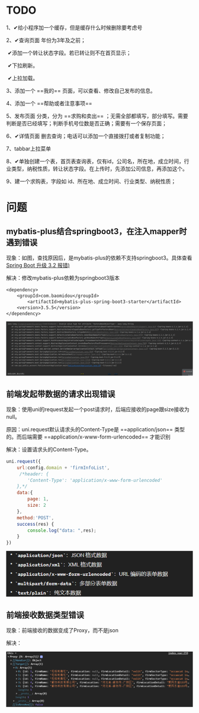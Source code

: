 # TODO

1、✔给小程序加一个缓存，但是缓存什么时候删除要考虑号

2、✔查询页面 年份为3年及之前；

​		✔添加一个转让状态字段。若已转让则不在首页显示；

​		✔下拉刷新。

​		✔上拉加载。

3、添加一个 ==我的== 页面，可以查看、修改自己发布的信息。

4、添加一个 ==帮助或者注意事项== 

5、发布页面 分类，分为 ==求购和卖出== ；无需全部都填写，部分填写。需要判断是否已经填写；判断手机号位数是否正确；需要有一个保存页面；

6、✔详情页面 删去查询；电话可以添加一个直接拨打或者复制功能；

7、tabbar上拉菜单

8、✔单独创建一个表，首页表查询表，仅有id，公司名，所在地，成立时间，行业类型，纳税性质，转让状态字段。在上传时，先添加公司信息，再添加这个。

9、建一个求购表，字段如 id、所在地、成立时间、行业类型、纳税性质；



# 问题

## mybatis-plus结合springboot3，在注入mapper时遇到错误

现象：如图，查找原因后，是mybatis-plus的依赖不支持springboot3。具体查看 [Spring Boot 升级 3.2 报错) ](https://developer.aliyun.com/article/1395691) 

解决：修改mybatis-plus依赖为springboot3版本

```
<dependency>
    <groupId>com.baomidou</groupId>
    	<artifactId>mybatis-plus-spring-boot3-starter</artifactId>
    <version>3.5.5</version>
</dependency>
```

![image-20240319143038330](./assets/image-20240319143038330.png)



## 前端发起带数据的请求出现错误

现象：使用uni的request发起一个post请求时，后端应接收的page跟size接收为null。

原因：uni.request默认请求头的Content-Type是 ==application/json== 类型的。而后端需要 ==application/x-www-form-urlencoded== 才能识别

解决：设置请求头的Content-Type。

```js
uni.request({
    url:config.domain + 'firmInfoList',
     /*header: {  
     	'Content-Type': 'application/x-www-form-urlencoded'  
	},*/ 
    data:{
        page: 1,
        size: 2
    },
    method:'POST',
    success(res) {
    	console.log("data: ",res);
    }
})
```

![image-20240319163833569](./assets/image-20240319163833569.png)



## 前端接收数据类型错误

现象：前端接收的数据变成了Proxy，而不是json

解决：

![image-20240319210250651](./assets/image-20240319210250651.png)





































